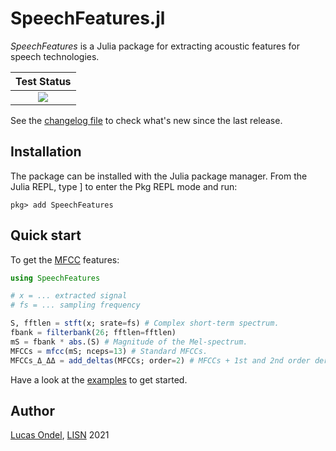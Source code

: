 # SpeechFeatures.jl

*SpeechFeatures* is a Julia package for extracting acoustic features
for speech technologies.

| **Test Status**   |
|:-----------------:|
| ![](https://github.com/lucasondel/SpeechFeatures.jl/workflows/Test/badge.svg) |

See the [changelog file](CHANGELOG.md) to check what's new since the
last release.

## Installation

The package can be installed with the Julia package manager. From the
Julia REPL, type ] to enter the Pkg REPL mode and run:

```
pkg> add SpeechFeatures
```

## Quick start

To get the [MFCC](https://en.wikipedia.org/wiki/Mel-frequency_cepstrum)
features:

```julia
using SpeechFeatures

# x = ... extracted signal
# fs = ... sampling frequency

S, fftlen = stft(x; srate=fs) # Complex short-term spectrum.
fbank = filterbank(26; fftlen=fftlen)
mS = fbank * abs.(S) # Magnitude of the Mel-spectrum.
MFCCs = mfcc(mS; nceps=13) # Standard MFCCs.
MFCCs_Δ_ΔΔ = add_deltas(MFCCs; order=2) # MFCCs + 1st and 2nd order derivatives.
```

Have a look at the [examples](https://github.com/lucasondel/SpeechFeatures.jl/tree/master/examples)
to get started.

## Author

[Lucas Ondel](https://lucasondel.github.io), [LISN](https://www.lisn.upsaclay.fr/) 2021

